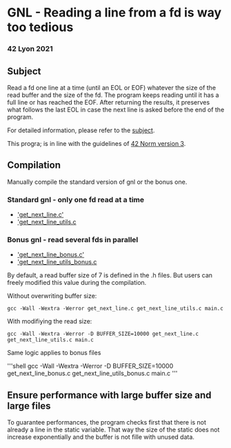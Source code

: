 # GNL - Reading a line from a fd is way too tedious
### 42 Lyon 2021

## Subject

Read a fd one line at a time (until an EOL or EOF) whatever the size of the read buffer and the size of the fd.
The program keeps reading until it has a full line or has reached the EOF. After returning the results, it preserves what follows the last EOL in case the next line is asked before the end of the program.

For detailed information, please refer to the [subject](./gnl.en.subject.pdf).

This progra; is in line with the guidelines of [42 Norm version 3](https://github.com/Kiono78/libft/blob/master/en.norm.pdf).

## Compilation

Manually compile the standard version of gnl or the bonus one.

### Standard gnl - only one fd read at a time

* ['get_next_line.c'](get_next_line.c)
* ['get_next_line_utils.c](get_next_line_utils.c)

### Bonus gnl - read several fds in parallel

* ['get_next_line_bonus.c'](get_next_line_bonus.c)
* ['get_next_line_utils_bonus.c](get_next_line_utils_bonus.c)

By default, a read buffer size of 7 is defined in the .h files. But users can freely modified this value during the compilation.

Without overwriting buffer size:

```shell
gcc -Wall -Wextra -Werror get_next_line.c get_next_line_utils.c main.c
```

With modifiying the read size:

```shell
gcc -Wall -Wextra -Werror -D BUFFER_SIZE=10000 get_next_line.c get_next_line_utils.c main.c
```

Same logic applies to bonus files

'''shell
gcc -Wall -Wextra -Werror -D BUFFER_SIZE=10000 get_next_line_bonus.c get_next_line_utils_bonus.c main.c
'''

## Ensure performance with large buffer size and large files

To guarantee performances, the program checks first that there is not already a line in the static variable. That way the size of the static does not increase exponentially and the buffer is not fille with unused data.